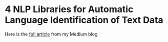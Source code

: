# 4 NLP Libraries for Automatic Language Identification of Text Data 

Here is the [full article](https://towardsdatascience.com/4-nlp-libraries-for-automatic-language-identification-of-text-data-in-python-cbc6bf664774) from my Medium blog
